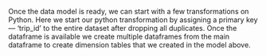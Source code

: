 Once the data model is ready, we can start with a few transformations on Python.
Here we start our python transformation by assigning a primary key — ‘trip_id’ to the entire dataset after dropping all duplicates.
Once the dataframe is available we create multiple dataframes from the main dataframe to create dimension tables that we created in the model above.
